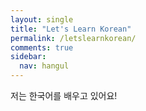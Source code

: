 ```yaml
---
layout: single
title: "Let's Learn Korean"
permalink: /letslearnkorean/
comments: true
sidebar: 
  nav: hangul
---
```


저는 한국어를 배우고 있어요!
